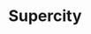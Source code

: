 ---
title: Supercity
layout: projectpage
group: gamedev

urlsafetitle: supercity
image: images/supercity.png
alttext: Supercity main menu
description: SuperCity was originally a prototype developed in Unity and C# in 1 week by a team of 2 programmers, 3 artists, and 1 sound engineer. This prototype was taken further in mini-production and worked on for another 4 weeks.
source: https://github.com/cd1232/Supercity
exe: https://craigduthie.itch.io/supercity

datemade: 2017
platform: PC
engine: Unity
teamsize: 6
duration: 4 weeks
---